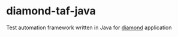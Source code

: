 # diamond-taf-java
Test automation framework written in Java for [diamond](https://github.com/dzmitry-kamarou/diamond) application
